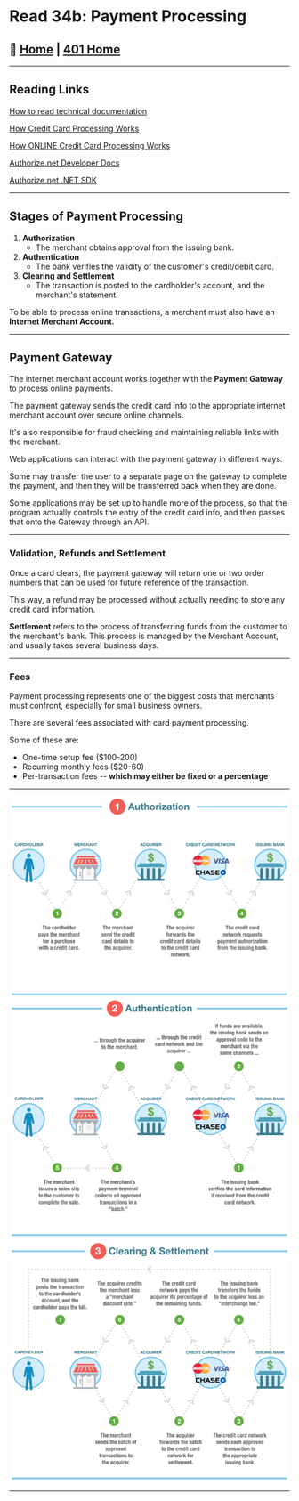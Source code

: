 # Read 34b: Payment Processing

## 🏡 [**Home**](https://mistidinzy.github.io/ReadingNotes/) | [**401 Home**](https://bit.ly/3EcMrF6)

---

## Reading Links

[How to read technical documentation](https://bit.ly/3HIX5Gc)

[How Credit Card Processing Works](https://bit.ly/3l0FKP3)

[How ONLINE Credit Card Processing Works](https://bit.ly/3nEEBhW)

[Authorize.net Developer Docs](https://bit.ly/3HJzJjr)

[Authorize.net .NET SDK](https://bit.ly/3FCklno)

---

## Stages of Payment Processing

1. **Authorization**
    * The merchant obtains approval from the issuing bank.
2. **Authentication**
    * The bank verifies the validity of the customer's credit/debit card.
3. **Clearing and Settlement**
    * The transaction is posted to the cardholder's account, and the merchant's statement.

To be able to process online transactions, a merchant must also have an **Internet Merchant Account.**

---

## Payment Gateway

The internet merchant account works together with the **Payment Gateway** to process online payments.

The payment gateway sends the credit card info to the appropriate internet merchant account over secure online channels.

It's also responsible for fraud checking and maintaining reliable links with the merchant.

Web applications can interact with the payment gateway in different ways.

Some may transfer the user to a separate page on the gateway to complete the payment, and then they will be transferred back when they are done.

Some applications may be set up to handle more of the process, so that the program actually controls the entry of the credit card info, and then passes that onto the Gateway through an API.

---

### Validation, Refunds and Settlement

Once a card clears, the payment gateway will return one or two order numbers that can be used for future reference of the transaction.

This way, a refund may be processed without actually needing to store any credit card information.

**Settlement** refers to the process of transferring funds from the customer to the merchant's bank. This process is managed by the Merchant Account, and usually takes several business days.

---

### Fees

Payment processing represents one of the biggest costs that merchants must confront, especially for small business owners.

There are several fees associated with card payment processing.

Some of these are:

* One-time setup fee ($100-200)
* Recurring monthly fees ($20-60)
* Per-transaction fees -- **which may either be fixed or a percentage**

---

![Process Stage 1 - Authorization](card01.png)
![Process Stage 2 - Authetication](card02.png)
![Process Stage 3 - Clearing & Settlement](card03.png)

---
